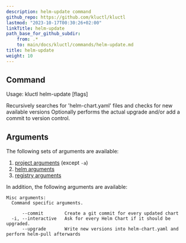 ```yaml
---
description: helm-update command
github_repo: https://github.com/kluctl/kluctl
lastmod: "2023-10-17T00:30:26+02:00"
linkTitle: helm-update
path_base_for_github_subdir:
    from: .*
    to: main/docs/kluctl/commands/helm-update.md
title: helm-update
weight: 10
---
```




## Command
<!-- BEGIN SECTION "helm-update" "Usage" false -->
Usage: kluctl helm-update [flags]

Recursively searches for 'helm-chart.yaml' files and checks for new available versions
Optionally performs the actual upgrade and/or add a commit to version control.

<!-- END SECTION -->

## Arguments
The following sets of arguments are available:
1. [project arguments](./common-arguments.md#project-arguments) (except `-a`)
1. [helm arguments](./common-arguments.md#helm-arguments)
1. [registry arguments](./common-arguments.md#registry-arguments)

In addition, the following arguments are available:
<!-- BEGIN SECTION "helm-update" "Misc arguments" true -->
```
Misc arguments:
  Command specific arguments.

      --commit        Create a git commit for every updated chart
  -i, --interactive   Ask for every Helm Chart if it should be upgraded.
      --upgrade       Write new versions into helm-chart.yaml and perform helm-pull afterwards

```
<!-- END SECTION -->